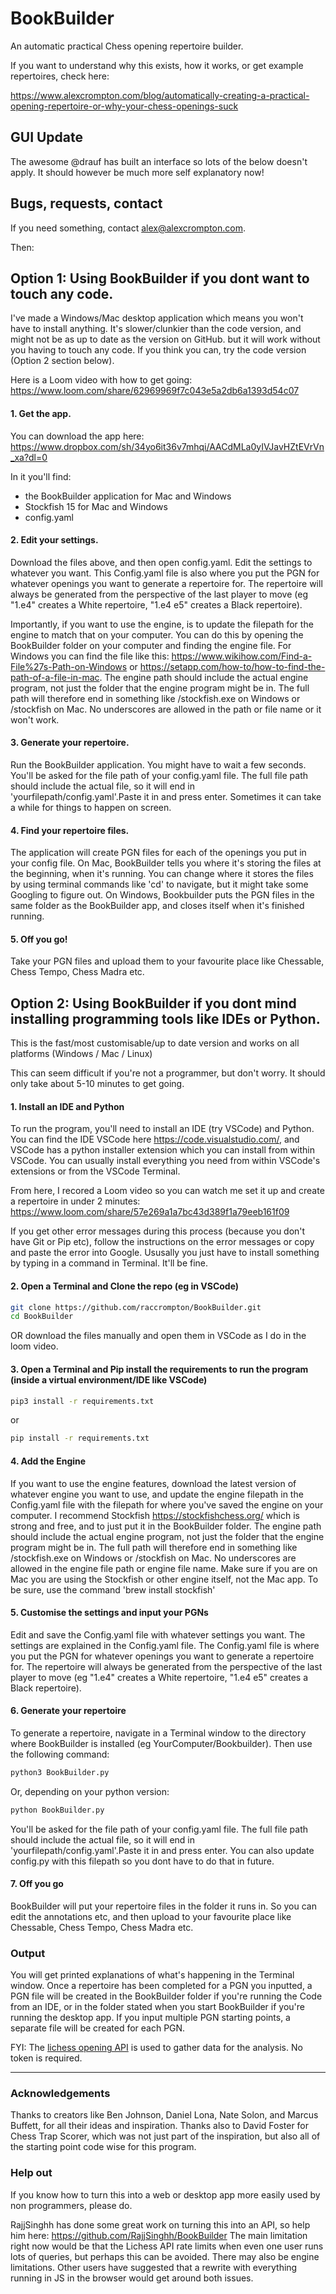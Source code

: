 

# BookBuilder
An automatic practical Chess opening repertoire builder.


If you want to understand why this exists, how it works, or get example repertoires, check here:

https://www.alexcrompton.com/blog/automatically-creating-a-practical-opening-repertoire-or-why-your-chess-openings-suck


## GUI Update
The awesome @drauf has built an interface so lots of the below doesn't apply. It should however be much more self explanatory now!

## Bugs, requests, contact
If you need something, contact alex@alexcrompton.com.

Then:

<!-- INSTALLATION -->
## Option 1: Using BookBuilder if you dont want to touch any code.


I've made a Windows/Mac desktop application which means you won't have to install anything. It's slower/clunkier than the code version, and might not be as up to date as the version on GitHub. but it will work without you having to touch any code. If you think you can, try the code version (Option 2 section below).

Here is a Loom video with how to get going: https://www.loom.com/share/62969969f7c043e5a2db6a1393d54c07


#### 1. Get the app.


You can download the app here: https://www.dropbox.com/sh/34yo6it36v7mhqi/AACdMLa0yIVJavHZtEVrVn_xa?dl=0


In it you'll find:
- the BookBuilder application for Mac and Windows
- Stockfish 15 for Mac and Windows
- config.yaml

#### 2. Edit your settings.


Download the files above, and then open config.yaml. Edit the settings to whatever you want. This Config.yaml file is also where you put the PGN for whatever openings you want to generate a repertoire for. The repertoire will always be generated from the perspective of the last player to move (eg "1.e4" creates a White repertoire, "1.e4 e5" creates a Black repertoire).


Importantly, if you want to use the engine, is to update the filepath for the engine to match that on your computer. You can do this by opening the BookBuilder folder on your computer and finding the engine file. For Windows you can find the file like this: https://www.wikihow.com/Find-a-File%27s-Path-on-Windows or https://setapp.com/how-to/how-to-find-the-path-of-a-file-in-mac.
The engine path should include the actual engine program, not just the folder that the engine program might be in. The full path will therefore end in something like /stockfish.exe on Windows or /stockfish on Mac. No underscores are allowed in the path or file name or it won't work.


#### 3. Generate your repertoire.


Run the BookBuilder application. You might have to wait a few seconds. You'll be asked for the file path of your config.yaml file. The full file path should include the actual file, so it will end in 'yourfilepath/config.yaml'.Paste it in and press enter. Sometimes it can take a while for things to happen on screen.

#### 4. Find your repertoire files.


The application will create PGN files for each of the openings you put in your config file. On Mac, BookBuilder tells you where it's storing the files at the beginning, when it's running. You can change where it stores the files by using terminal commands like 'cd' to navigate, but it might take some Googling to figure out. On Windows, Bookbuilder puts the PGN files in the same folder as the BookBuilder app, and closes itself when it's finished running.


#### 5. Off you go!

Take your PGN files and upload them to your favourite place like Chessable, Chess Tempo, Chess Madra etc.




<!-- INSTALLATION -->
## Option 2: Using BookBuilder if you dont mind installing programming tools like IDEs or Python.

This is the fast/most customisable/up to date version and works on all platforms (Windows / Mac / Linux)

This can seem difficult if you're not a programmer, but don't worry. It should only take about 5-10 minutes to get going.

#### 1. Install an IDE and Python

To run the program, you'll need to install an IDE (try VSCode) and Python. You can find the IDE VSCode here https://code.visualstudio.com/, and VSCode has a python installer extension which you can install from within VSCode. You can usually  install everything you need from within VSCode's extensions or from the VSCode Terminal.

From here, I recored a Loom video so you can watch me set it up and create a repertoire in under 2 minutes: https://www.loom.com/share/57e269a1a7bc43d389f1a79eeb161f09

If you get other error messages during this process (because you don't have Git or Pip etc), follow the instructions on the error messages or copy and paste the error into Google. Ususally you just have to install something by typing in a command in Terminal. It'll be fine.



#### 2. Open a Terminal and Clone the repo (eg in VSCode)


   ```sh
   git clone https://github.com/raccrompton/BookBuilder.git
   cd BookBuilder
   ```
   OR
   download the files manually and open them in VSCode as I do in the loom video.
   
   

#### 3. Open a Terminal and Pip install the requirements to run the program (inside a virtual environment/IDE like VSCode)

   ```sh
   pip3 install -r requirements.txt
   ```
   
   or
   
   ```sh
   pip install -r requirements.txt
   ```


#### 4. Add the Engine

If you want to use the engine features, download the latest version of whatever engine you want to use, and update the engine filepath in the Config.yaml file with the filepath for where you've saved the engine on your computer. I recommend Stockfish https://stockfishchess.org/ which is strong and free, and to just put it in the BookBuilder folder.
The engine path should include the actual engine program, not just the folder that the engine program might be in. The full path will therefore end in something like /stockfish.exe on Windows or /stockfish on Mac.
No underscores are allowed in the engine file path or engine file name. Make sure if you are on Mac you are using the Stockfish or other engine itself, not the Mac app. To be sure, use the command 'brew install stockfish'


#### 5. Customise the settings and input your PGNs


Edit and save the Config.yaml file with whatever settings you want. The settings are explained in the Config.yaml file. The Config.yaml file is where you put the PGN for whatever openings you want to generate a repertoire for. The repertoire will always be generated from the perspective of the last player to move (eg "1.e4" creates a White repertoire, "1.e4 e5" creates a Black repertoire).


#### 6. Generate your repertoire


To generate a repertoire, navigate in a Terminal window to the directory where BookBuilder is installed (eg YourComputer/Bookbuilder). Then use the following command:

   ```sh
   python3 BookBuilder.py
   ```
Or, depending on your python version:

   ```sh
   python BookBuilder.py
   ```
You'll be asked for the file path of your config.yaml file. The full file path should include the actual file, so it will end in 'yourfilepath/config.yaml'.Paste it in and press enter. You can also update config.py with this filepath so you dont have to do that in future.


#### 7. Off you go
BookBuilder will put your repertoire files in the folder it runs in. So you can edit the annotations etc, and then upload to your favourite place like Chessable, Chess Tempo, Chess Madra etc.




### Output
You will get printed explanations of what's happening in the Terminal window. Once a repertoire has been completed for a PGN you inputted, a PGN file will be created in the BookBuilder folder if you're running the Code from an IDE, or in the folder stated when you start BookBuilder if you're running the desktop app. If you input multiple PGN starting points, a separate file will be created for each PGN.

FYI:
The [lichess opening API](https://lichess.org/api) is used to gather data for the analysis. No token is required.

---
<!-- ACKNOWLEDGEMENTS -->
### Acknowledgements

Thanks to creators like Ben Johnson, Daniel Lona, Nate Solon, and Marcus Buffett, for all their ideas and inspiration. Thanks also to David Foster for Chess Trap Scorer, which was not just part of the inspiration, but also all of the starting point code wise for this program. 

### Help out
If you know how to turn this into a web or desktop app more easily used by non programmers, please do.

RajjSinghh has done some great work on turning this into an API, so help him here: https://github.com/RajjSinghh/BookBuilder
The main limitation right now would be that the Lichess API rate limits when even one user runs lots of queries, but perhaps this can be avoided. There may also be engine limitations. Other users have suggested that a rewrite with everything running in JS in the browser would get around both issues.
